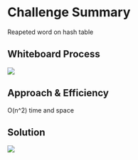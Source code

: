 # Challenge Summary
<!-- Description of the challenge -->
Reapeted word on hash table
## Whiteboard Process
![](./img/repeatedUML.png)

## Approach & Efficiency
O(n^2) time and space
## Solution
![](./img/repeated.png)
<!-- Show how to run your code, and examples of it in action -->
